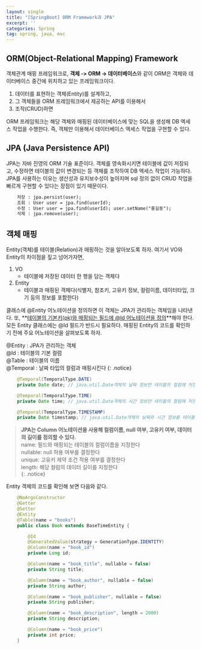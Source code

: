 ```yaml
---
layout: single
title: "[SpringBoot] ORM Framework과 JPA"
excerpt: ''
categories: Spring
tag: spring, java, mvc
---
```


## ORM(Object-Relational Mapping) Framework
객체관계 매핑 프레임워크로, **객체 -> ORM -> 데이터베이스**와 같이 ORM은 객체와 데이터베이스 중간에 위치하고 있는 프레임워크이다. 

1. 데이터를 표현하는 객체(Entity)를 설계하고, 
2. 그 객체들을 ORM 프레임워크에서 제공하는 API를 이용해서 
3. 조작(CRUD)하면 

ORM 프레임워크는 해당 객체와 매핑된 데이터베이스에 맞는 SQL을 생성해 DB 엑세스 작업을 수행한다. 
즉, 객체만 이용해서 데이터베이스 엑세스 작업을 구현할 수 있다.

## JPA (Java Persistence API)
JPA는 자바 진영의 ORM 기술 표준이다. 객체를 영속화시키면 테이블에 값이 저장되고, 수정하면 테이블의 값이 변경되는 등 객체를 조작하여 DB 엑세스 작업이 가능하다. JPA를 사용하는 이유는 생산성과 유지보수성이 높아지며 sql 정의 없이 CRUD 작업을 빠르게 구현할 수 있다는 장점이 있기 때문이다.

```xml
    저장 : jpa.persist(user);
    조회 : User user = jpa.find(userId);
    수정 : User user = jpa.find(userId); user.setName("홍길동");
    삭제 : jpa.remove(user);
```

## 객체 매핑
Entity(객체)를 테이블(Relation)과 매핑하는 것을 알아보도록 하자. 여기서 VO와 Entity의 차이점을 짚고 넘어가자면,
1. VO
    - 테이블에 저장된 데이터 한 행을 담는 객체다
2. Entity
    - 테이블과 매핑된 객체다(식별자, 참조키, 고유키 정보, 컬럼이름, 데이터타입, 크기 등의 정보를 포함한다)

클래스에 @Entity 어노테이션을 정의하면 이 객체는 JPA가 관리하는 객체임을 나타낸다. 또, **<u>테이블의 기본키(pk)와 매핑되는 필드에 @Id 어노테이션을 정의</u>**해야 한다. 모든 Entity 클래스에는 @Id 필드가 반드시 필요하다. 매핑된 Entity의 코드를 확인하기 전에 주요 어노테이션을 살펴보도록 하자.

> 
@Entity : JPA가 관리하는 객체<br>
@Id : 테이블의 기본 컬럼<br>
@Table : 테이블의 이름<br>
@Temporal : 날짜 타입의 컬럼과 매핑시킨다 
{: .notice}

```java
    @Temporal(TemporalType.DATE)
    private Date date; // java.util.Date객체의 날짜 정보만 테이블의 컬럼에 저장시킨다.

    @Temporal(TemporalType.TIME)
    private Date time; // java.util.Date객체의 시간 정보만 테이블의 컬럼에 저장시킨다.

    @Temporal(TemporalType.TIMESTAMP)
    private Date timestamp;	// java.util.Date객체의 날짜와 시간 정보를 테이블의 컬럼에 저장시킨다.
```

> **JPA는 Column 어노테이션을 사용해 컬럼이름, null 여부, 고유키 여부, 데이터의 길이를 정의할 수 있다.**<br>
name: 필드와 매핑되는 테이블의 컬럼이름을 지정한다<br>
nullable: null 허용 여부를 결정한다<br>
unique: 고유키 제약 조건 적용 여부를 결정한다<br>
length: 해당 컬럼의 데이터 길이를 지정한다<br>
{: .notice}

Entity 객체의 코드를 확인해 보면 다음와 같다.

```java
    @NoArgsConstructor
    @Getter
    @Setter
    @Entity
    @Table(name = "books")
    public class Book extends BaseTimeEntity {

        @Id
        @GeneratedValue(strategy = GenerationType.IDENTITY)
        @Column(name = "book_id")
        private Long id;

        @Column(name = "book_title", nullable = false)
        private String title;

        @Column(name = "book_author", nullable = false)
        private String author;

        @Column(name = "book_publisher", nullable = false)
        private String publisher;

        @Column(name = "book_description", length = 2000)
        private String description;

        @Column(name = "book_price")
        private int price;
    }
```

